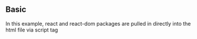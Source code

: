 ## Basic

In this example, react and react-dom packages are  pulled in directly into the html file via script tag

